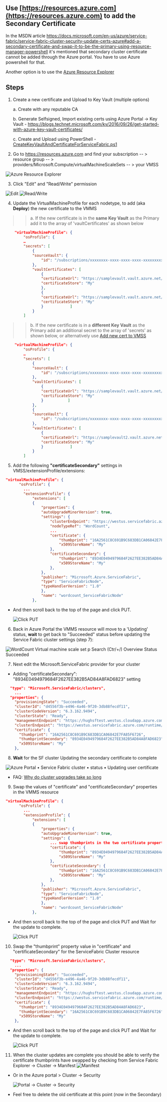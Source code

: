 ## Use [https://resources.azure.com](https://resources.azure.com) to add the Secondary Certificate

In the MSDN article <https://docs.microsoft.com/en-us/azure/service-fabric/service-fabric-cluster-security-update-certs-azure#add-a-secondary-certificate-and-swap-it-to-be-the-primary-using-resource-manager-powershell> it's mentioned that secondary cluster certificate cannot be added through the Azure portal. You have to use Azure powershell for that.

Another option is to use the [Azure Resource Explorer](https://resources.azure.com)



## Steps

1. Create a new certificate and Upload to Key Vault (multiple options)

    a. Create with any reputable CA

    b. Generate Selfsigned, Import existing certs using Azure Portal -> Key Vault - https://blogs.technet.microsoft.com/kv/2016/09/26/get-started-with-azure-key-vault-certificates/

    c. Create and Upload using PowerShell - [CreateKeyVaultAndCertificateForServiceFabric.ps1](../Scripts/CreateKeyVaultAndCertificateForServiceFabric.ps1)


2. Go to <https://resources.azure.com> and find your subscription \-- \> resource group \-- \> providers/Microsoft.Compute/virtualMachineScaleSets \-- \> your VMSS

![Azure Resource Explorer](../media/resourcemgr1.png)

3. Click \"Edit\" and \"Read/Write\" permission

![Edit](../media/resourcemgr2.png)
![Read/Write](../media/resourcemgr3.png)


4. Update the VirtualMachineProfile for each nodetype, to add (aka **Deploy**) the new certificate to the VMMS

>> a. If the new certificate is in the **same Key Vault** as the Primary add it to the array of 'vaultCertificates' as shown below

```json
    "virtualMachineProfile": {
        "osProfile": {
        …
        "secrets": [
            {
            "sourceVault": {
                "id": "/subscriptions/xxxxxxxx-xxxx-xxxx-xxxx-xxxxxxxxxxxx/resourceGroups/sampleVaultGroup/providers/Microsoft.KeyVault/vaults/samplevault"
            },
            "vaultCertificates": [
                {
                "certificateUrl": "https://samplevault.vault.azure.net/secrets/clustercert001/d5eeaf025c7d435f81e7420393b442a9",
                "certificateStore": "My"
                },
                {
                "certificateUrl": "https://samplevault.vault.azure.net/secrets/clustercert002/77ff7688258a41f7b0afdd890eb4aa8c",
                "certificateStore": "My"
                }            ]
            }
        ]
```

>> b. If the new certificate is in a **different Key Vault** as the Primary add an additional secret to the array of 'secrets' as shown below, or alternatively use [Add new cert to VMSS](.\Add_New_Cert_To_VMMS.ps1)

```json
    "virtualMachineProfile": {
        "osProfile": {
        …
        "secrets": [
            {
            "sourceVault": {
                "id": "/subscriptions/xxxxxxxx-xxxx-xxxx-xxxx-xxxxxxxxxxxx/resourceGroups/sampleVaultGroup/providers/Microsoft.KeyVault/vaults/samplevault"
            },
            "vaultCertificates": [
                {
                "certificateUrl": "https://samplevault.vault.azure.net/secrets/clustercert001/d5eeaf025c7d435f81e7420393b442a9",
                "certificateStore": "My"
                }           ]
            },
            {
            "sourceVault": {
                "id": "/subscriptions/xxxxxxxx-xxxx-xxxx-xxxx-xxxxxxxxxxxx/resourceGroups/sampleVaultGroup/providers/Microsoft.KeyVault/vaults/samplevault2"
            },
            "vaultCertificates": [
                {
                "certificateUrl": "https://samplevault2.vault.azure.net/secrets/clustercert002/77ff7688258a41f7b0afdd890eb4aa8c",
                "certificateStore": "My"
                }            ]
            }
        ]
```

5. Add the following **\"certificateSecondary\"** settings in VMSS/extensionProfile/extensions:

```json
"virtualMachineProfile": {
      "osProfile": {
        ...
        "extensionProfile": {
            "extensions": [
            {
                "properties": {
                "autoUpgradeMinorVersion": true,
                "settings": {
                    "clusterEndpoint": "https://westus.servicefabric.azure.com/runtime/clusters/d4556f3b-e496-4a46-9f20-3db88fecdf11",
                    "nodeTypeRef": "WordCount",
                    ...
                    "certificate": {
                        "thumbprint": "16A2561C8C691B9C683DB1CA06842E7FA85F6726",                        
                        "x509StoreName": "My"
                    },
                    "certificateSecondary": {
                        "thumbprint": "8934E0494979684F2627EE382B5AD84A8FAD6823",                        
                        "x509StoreName": "My"
                    },
                },
                "publisher": "Microsoft.Azure.ServiceFabric",
                "type": "ServiceFabricNode",
                "typeHandlerVersion": "1.0"
                },
                "name": "wordcount_ServiceFabricNode"
            },
```

* And then scroll back to the top of the page and click PUT.

    ![Click PUT](../media/resourcemgr7.png)

6. Back in Azure Portal the VMMS resource will move to a 'Updating' status, **wait** to get back to \"Succeeded\" status before updating the Service Fabric cluster settings (step 7):

![WordCount
Virtual machine scale set
p Search (Ctr/+/)
Overview
Status
Succeeded
](../media/resourcemgr4.png)

7. Next edit the Microsoft.ServiceFabric provider for your cluster

* Adding \"certificateSecondary\": \"8934E0494979684F2627EE382B5AD84A8FAD6823\" setting

```json
  "type": "Microsoft.ServiceFabric/clusters",
    ...
  "properties": {
    "provisioningState": "Succeeded",
    "clusterId": "d4556f3b-e496-4a46-9f20-3db88fecdf11",
    "clusterCodeVersion": "6.3.162.9494",
    "clusterState": "Ready",
    "managementEndpoint": "https://hughsftest.westus.cloudapp.azure.com:19080",
    "clusterEndpoint": "https://westus.servicefabric.azure.com/runtime/clusters/d4556f3b-e496-4a46-9f20-3db88fecdf11",
    "certificate": {
      "thumbprint": "16A2561C8C691B9C683DB1CA06842E7FA85F6726",
      "thumbprintSecondary": "8934E0494979684F2627EE382B5AD84A8FAD6823",
      "x509StoreName": "My"
    },
```

8. **Wait** for the SF cluster Updating the secondary certificate to complete

![Azure Portal •  Service Fabric cluster  • status  • Updating user certificate](../media/resourcemgr6.png)

* FAQ: [Why do cluster upgrades take so long](./Why%20do%20cluster%20upgrades%20take%20so%20long.md)


9. Swap the values of "certificate" and "certificateSecondary" properties in the VMMS resource

```json
"virtualMachineProfile": {
      "osProfile": {
        ...
        "extensionProfile": {
            "extensions": [
            {
                "properties": {
                "autoUpgradeMinorVersion": true,
                "settings": {
                    ... swap thumbprints in the two certificate properties below
                    "certificate": {
                        "thumbprint": "8934E0494979684F2627EE382B5AD84A8FAD6823",
                        "x509StoreName": "My"
                    },
                    "certificateSecondary": {
                        "thumbprint": "16A2561C8C691B9C683DB1CA06842E7FA85F6726",                        
                        "x509StoreName": "My"
                    },
                },
                "publisher": "Microsoft.Azure.ServiceFabric",
                "type": "ServiceFabricNode",
                "typeHandlerVersion": "1.0"
                },
                "name": "wordcount_ServiceFabricNode"
            },
```

* And then scroll back to the top of the page and click PUT and Wait for the update to complete.

    ![Click PUT](../media/resourcemgr7.png)

10. Swap the "thumbprint" property value in "certificate" and "certificateSecondary" for the ServiceFabric Cluster resource

```json
  "type": "Microsoft.ServiceFabric/clusters",
    ...
  "properties": {
    "provisioningState": "Succeeded",
    "clusterId": "d4556f3b-e496-4a46-9f20-3db88fecdf11",
    "clusterCodeVersion": "6.3.162.9494",
    "clusterState": "Ready",
    "managementEndpoint": "https://hughsftest.westus.cloudapp.azure.com:19080",
    "clusterEndpoint": "https://westus.servicefabric.azure.com/runtime/clusters/d4556f3b-e496-4a46-9f20-3db88fecdf11",
    "certificate": {
      "thumbprint": "8934E0494979684F2627EE382B5AD84A8FAD6823",
      "thumbprintSecondary": "16A2561C8C691B9C683DB1CA06842E7FA85F6726",
      "x509StoreName": "My"
    },
```
* And then scroll back to the top of the page and click PUT and Wait for the update to complete.

    ![Click PUT](../media/resourcemgr7.png)

11. When the cluster updates are complete you should be able to verify the certificate thumbprints have swapped by checking from Service Fabric Explorer -> Cluster -> Manifest
    ![Manifest](../media/resourcemgr8.png)

* Or in the Azure portal > Cluster -> Security 

    ![Portal -> Cluster -> Security](../media/resourcemgr9.png)

* Feel free to delete the old certificate at this point (now in the Secondary)

